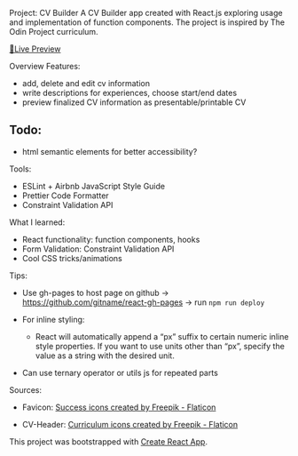 Project: CV Builder
A CV Builder app created with React.js exploring usage and implementation of function components. The project is inspired by The Odin Project curriculum.

<a href="https://dicristea.github.io/cv-builder/">🔗Live Preview</a>

Overview
Features:

- add, delete and edit cv information
- write descriptions for experiences, choose start/end dates
- preview finalized CV information as presentable/printable CV

Todo:
- 
- html semantic elements for better accessibility?

Tools:
- ESLint + Airbnb JavaScript Style Guide
- Prettier Code Formatter
- Constraint Validation API

What I learned:
- React functionality: function components, hooks
- Form Validation: Constraint Validation API
- Cool CSS tricks/animations

Tips:

- Use gh-pages to host page on github
  -> https://github.com/gitname/react-gh-pages
  -> run `npm run deploy`

- For inline styling:
  - React will automatically append a “px” suffix to certain numeric inline style properties. If you want to use units other than “px”, specify the value as a string with the desired unit.
- Can use ternary operator or utils js for repeated parts

Sources: 
- Favicon:
    <a href="https://www.flaticon.com/free-icons/success" title="success icons">Success icons created by Freepik - Flaticon</a>
    
- CV-Header: 
    <a href="https://www.flaticon.com/free-icons/curriculum" title="curriculum icons">Curriculum icons created by Freepik - Flaticon</a>

This project was bootstrapped with [Create React App](https://github.com/facebook/create-react-app).
